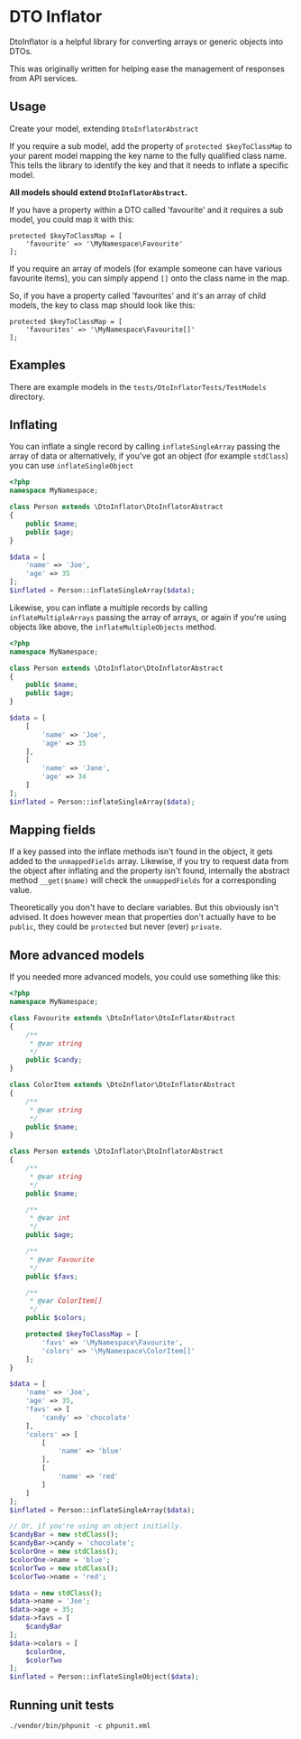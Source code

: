 DTO Inflator
=======

DtoInflator is a helpful library for converting arrays or generic objects into DTOs.

This was originally written for helping ease the management of responses from API services.


Usage
-----

Create your model, extending `DtoInflatorAbstract`

If you require a sub model, add the property of `protected $keyToClassMap` to your parent model mapping the key name 
to the fully qualified class name. This tells the library to identify the key and that it needs to inflate a specific 
model. 

**All models should extend `DtoInflatorAbstract`.**

If you have a property within a DTO called 'favourite' and it requires a sub model, you could map it with this:

```
protected $keyToClassMap = [
    'favourite' => '\MyNamespace\Favourite'
];
```

If you require an array of models (for example someone can have various favourite items), you can simply
append `[]` onto the class name in the map.

So, if you have a property called 'favourites' and it's an array of child models, the key to class map
should look like this:

```
protected $keyToClassMap = [
    'favourites' => '\MyNamespace\Favourite[]'
];
```


Examples
--------

There are example models in the `tests/DtoInflatorTests/TestModels` directory.


Inflating
---------

You can inflate a single record by calling `inflateSingleArray` passing the array of data or alternatively, 
if you've got an object (for example `stdClass`) you can use `inflateSingleObject`
 
```php
<?php
namespace MyNamespace;

class Person extends \DtoInflator\DtoInflatorAbstract
{
    public $name;
    public $age;
}

$data = [
    'name' => 'Joe',
    'age' => 35
];
$inflated = Person::inflateSingleArray($data);
```

Likewise, you can inflate a multiple records by calling `inflateMultipleArrays` passing the array of arrays, 
or again if you're using objects like above, the `inflateMultipleObjects` method.
 
```php
<?php
namespace MyNamespace;

class Person extends \DtoInflator\DtoInflatorAbstract
{
    public $name;
    public $age;
}

$data = [
    [
        'name' => 'Joe',
        'age' => 35
    ],
    [
        'name' => 'Jane',
        'age' => 34
    ]
];
$inflated = Person::inflateSingleArray($data);
```

Mapping fields
--------------

If a key passed into the inflate methods isn't found in the object, it gets added to the `unmappedFields` array.
Likewise, if you try to request data from the object after inflating and the property isn't found, internally the
abstract method `__get($name)` will check the `unmappedFields` for a corresponding value.

Theoretically you don't have to declare variables. But this obviously isn't advised. It does however mean that
properties don't actually have to be `public`, they could be `protected` but never (ever) `private`.

More advanced models
--------------------

If you needed more advanced models, you could use something like this:

```php
<?php
namespace MyNamespace;

class Favourite extends \DtoInflator\DtoInflatorAbstract
{
    /**
     * @var string
     */
    public $candy;
}

class ColorItem extends \DtoInflator\DtoInflatorAbstract
{
    /**
     * @var string
     */
    public $name;
}

class Person extends \DtoInflator\DtoInflatorAbstract
{
    /**
     * @var string
     */
    public $name;

    /**
     * @var int
     */
    public $age;

    /**
     * @var Favourite
     */
    public $favs;

    /**
     * @var ColorItem[]
     */
    public $colors;

    protected $keyToClassMap = [
        'favs' => '\MyNamespace\Favourite',
        'colors' => '\MyNamespace\ColorItem[]'
    ];
}

$data = [
    'name' => 'Joe',
    'age' => 35,
    'favs' => [
        'candy' => 'chocolate'
    ],
    'colors' => [
        [
            'name' => 'blue'
        ],
        [
            'name' => 'red'
        ]
    ]
];
$inflated = Person::inflateSingleArray($data);

// Or, if you're using an object initially.
$candyBar = new stdClass();
$candyBar->candy = 'chocolate';
$colorOne = new stdClass();
$colorOne->name = 'blue';
$colorTwo = new stdClass();
$colorTwo->name = 'red';

$data = new stdClass();
$data->name = 'Joe';
$data->age = 35;
$data->favs = [
    $candyBar
];
$data->colors = [
    $colorOne,
    $colorTwo
];
$inflated = Person::inflateSingleObject($data);
```


Running unit tests
------------------

`./vendor/bin/phpunit -c phpunit.xml`

